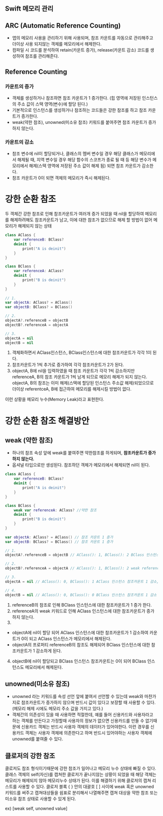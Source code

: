 ## Swift 메모리 관리

## ARC (Automatic Reference Counting)

- 앱의 메모리 사용을 관리하기 위해 사용되며, 참조 카운트를 자동으로 관리해주고 더이상 사용 되지않는 객체를 메모리에서 해제한다.
- 컴파일 시 코드를 분석하여 retain(카운트 증가), release(카운트 감소) 코드를 생성하여 참조를 관리해준다.

## Reference Counting
### 카운트의 증가
- 객체를 생성하거나 참조하면 참조 카운트가 1 증가한다. (힙 영역에 저장된 인스턴스의 주소 값이 스택 영역(변수)에 할당 된다.)
- 기본적으로 인스턴스를 생성하거나 참조하는 코드들은 강한 참조를 하고 참조 카운트가 증가한다.
- weak(약한 참조), unowned(미소유 참조) 키워드를 붙여주면 참조 카운트가 증가하지 않는다.

### 카운트의 감소
- 참조 변수에 nil이 할당되거나, 클래스의 멤버 변수일 경우 해당 클래스가 메모리에서 해제될 때, 지역 변수일 경우 해당 함수의 스코프가 종료 될 때 등 해당 변수가 메모리에서 해제(스택 영역에 저장된 주소 값이 해제 됨) 되면 참조 카운트가 감소한다.
- 참조 카운트가 0이 되면 객체의 메모리가 즉시 해제된다.

# 강한 순환 참조
두 객체간 강한 참조로 인해 참조카운트가 여러개 증가 되었을 때 nil을 할당하여 메모리를 해제하려해도 참조카운트가 남고, 이에 대한 참조가 없으므로 해제 할 방법이 없어 메모리가 해제되지 않는 상태

```swift
class AClass {
    var referenceB: BClass?
    deinit {
        print("A is deinit")
    }
}

class BClass {
    var referenceA: AClass?
    deinit {
        print("B is deinit")
    }
}
 
// 1.
var objectA: AClass? = AClass()
var objectB: BClass? = BClass() 

// 2.
objectA?.referenceB = objectB 
objectB?.referenceA = objectA 

// 3. 
objectA = nil 
objectB = nil
```

1. 객체화하면서 AClass인스턴스, BClass인스턴스에 대한 참조카운트가 각각 1이 된다.
2. 참조카운트가 1씩 추가로 증가하여 각각 참조카운트가 2가 된다.
3. objectA, B에 nil을 입력하였을 때 참조 카운트가 각각 1씩 감소하지만 referenceA, B의 참조 카운트가 1씩 남게 되므로 메모리 해제가 되지 않는다. objectA, B의 참조는 이미 해제(스택에 할당된 인스턴스 주소값 해제)되었으므로 더이상 referentceA, B에 접근하여 메모리를 해제시킬 방법이 없다.

이런 상황을 메모리 누수(Memory Leak)라고 표현한다.

# 강한 순환 참조 해결방안

## weak (약한 참조)

- 하나의 참조 속성 앞에 weak를 붙여주면 약한참조를 하게되며, **참조카운트가 증가하지 않는다.**
- 옵셔널 타입으로만 생성된다. 참조하던 객체가 메모리에서 해제되면 nil이 된다.

```swift
class AClass {
    var referenceB: BClass?
    deinit {
        print("A is deinit")
    }
}

class BClass {
    weak var referenceA: AClass? //약한 참조
    deinit {
        print("B is deinit")
    }
}
 
var objectA: AClass? = AClass() // 참조 카운트 1 증가
var objectB: BClass? = BClass() // 참조 카운트 1 증가

// 1.
objectA?.referenceB = objectB // AClass(): 1, BClass(): 2 BClass 인스턴스 참조카운트 1 증가

// 2.
objectB?.referenceA = objectA // AClass(): 1, BClass(): 2 weak referenceA로 인해 AClass 인스턴스 참조 카운트 증가 하지않음

// 3. 
objectA = nil // AClass(): 0, BClass(): 1 AClass 인스턴스 참조카운트 1 감소, BClass 인스턴스 참조카운트 1 감소

// 4.
objectB = nil // AClass(): 0, BClass(): 0 BClass 인스턴스 참조카운트 1 감소
```
1. referenceB의 참조로 인해 BClass 인스턴스에 대한 참조카운트가 1 증가 한다.
2. referenceA의 weak 키워드로 인해 AClass 인스턴스에 대한 참조카운트가 증가하지 않는다.
3. 
 - objectA에 nil이 할당 되어 AClass 인스턴스에 대한 참조카운트가 1 감소하여 카운트가 0이 되고 AClass 인스턴스가 메모리에서 해제된다. 
 - objectA의 프로퍼티 referenceB의 참조도 해제되어 BClass 인스턴스에 대한 참조카운트가 1 감소하게 된다.
4. objectB에 nil이 할당되고 BClass 인스턴스 참조카운트는 0이 되어 BClass 인스턴스도 메모리에서 해제된다.


## unowned(미소유 참조)
- unowned 라는 키워드를 속성 선언 앞에 붙여서 선언할 수 있는데 weak와 마찬가지로 참조카운트가 증가하지 않으며 반드시 값이 있다고 보장할 때 사용할 수 있다. (메모리 해제 시에도 메모리 주소 값을 가지고 있다.) 
- 객체간의 의존성이 있을 때 사용하면 적절한데, 예를 들어 신용카드와 사용자라고 하는 객체를 만든다고 가정할때 사용자의 정보가 없으면 신용카드를 만들 수 없기때문에 신용카드 객체는 반드시 사용자 객체의 데이터가 있어야한다. 이런 경우를 신용카드 객체는 사용자 객체에 의존한다고 하며 반드시 있어야하는 사용자 객체에 unowned를 붙여줄 수 있다.

## 클로저의 강한 참조

클로저도 참조 형식이기때문에 강한 참조가 일어나고 메모리 누수 상태에 빠질 수 있다.
클래스 객체의 self(자신)를 캡쳐한 클로저가 끝나지않는 상황이 되었을 때 
해당 객체는 메모리가 해제되지 않아 메모리누수 상태가 된다.
이를 해결하기 위해 클로저의 캡쳐 리스트를 사용할 수 있다.
클로저 블록 { } 안의 대괄호 [ ] 사이에 weak 혹은 unowned 키워드를 써주고 캡쳐대상들을 쉼표로 분리해서 나열해주면 캡쳐 대상을 약한 참조 또는 미소유 참조 상태로 사용할 수 있게 된다.

ex) [weak self, unowned value]
